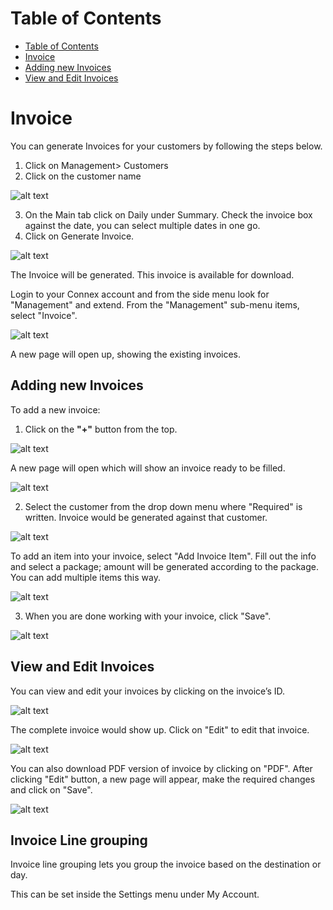 # Table of Contents
* [Table of Contents](#table-of-contents)
* [Invoice](#invoice)
* [Adding new Invoices](#adding-new-invoices)
* [View and Edit Invoices](#view-and-edit-invoices)
  


# Invoice

You can generate Invoices for your customers by following the steps below.

1. Click on Management> Customers
2. Click on the customer name

![alt text][invoice-1]

3. On the Main tab click on Daily under Summary. Check the invoice box against the date, you can select multiple dates in one go.
4. Click on Generate Invoice.

![alt text][invoice-2]

The Invoice will be generated. This invoice is available for download.



Login to your Connex account and from the side menu look for "Management" and extend. From the "Management" sub-menu items, select "Invoice".

![alt text][invoice-3]
 
A new page will open up, showing the existing invoices.

## Adding new Invoices

To add a new invoice:

1)	Click on the **"+"** button from the top.

![alt text][invoice-4]

A new page will open which will show an invoice ready to be filled.

![alt text][invoice-5]

2)	Select the customer from the drop down menu where "Required" is written. Invoice would be generated against that customer.

![alt text][invoice-6]

To add an item into your invoice, select "Add Invoice Item". Fill out the info and select a package; amount will be generated according to the package. You can add multiple items this way.

![alt text][invoice-7]
 
3)	When you are done working with your invoice, click "Save".

![alt text][invoice-8] 

## View and Edit Invoices

You can view and edit your invoices by clicking on the invoice’s ID.
 
![alt text][invoice-9] 
 
The complete invoice would show up. Click on "Edit" to edit that invoice.

![alt text][invoice-10]

You can also download PDF version of invoice by clicking on "PDF".
After clicking "Edit" button, a new page will appear, make the required changes and click on "Save".

![alt text][invoice-11]

## Invoice Line grouping

Invoice line grouping lets you group the invoice based on the destination or day.

This can be set inside the Settings menu under My Account.


[invoice-1]: https://raw.githubusercontent.com/digipigeon/connexcs-user-docs/master/new-images/222.png "Invoice-1"
[invoice-2]: https://raw.githubusercontent.com/digipigeon/connexcs-user-docs/master/new-images/223.png "Invoice-2"
[invoice-3]: https://raw.githubusercontent.com/digipigeon/connexcs-user-docs/master/new-images/224.png "Invoice-3"
[invoice-4]: https://raw.githubusercontent.com/digipigeon/connexcs-user-docs/master/new-images/225.png "Invoice-4"
[invoice-5]: https://raw.githubusercontent.com/digipigeon/connexcs-user-docs/master/new-images/226.png "Invoice-5"
[invoice-6]: https://raw.githubusercontent.com/digipigeon/connexcs-user-docs/master/new-images/227.png "Invoice-6"
[invoice-7]: https://raw.githubusercontent.com/digipigeon/connexcs-user-docs/master/new-images/228.png "Invoice-7"
[invoice-8]: https://raw.githubusercontent.com/digipigeon/connexcs-user-docs/master/new-images/229.png "Invoice-8"
[invoice-9]: https://raw.githubusercontent.com/digipigeon/connexcs-user-docs/master/new-images/230.png "invoice-9"
[invoice-10]: https://raw.githubusercontent.com/digipigeon/connexcs-user-docs/master/new-images/231.png "invoice-10"
[invoice-11]: https://raw.githubusercontent.com/digipigeon/connexcs-user-docs/master/new-images/232.png "invoice-11"
 

